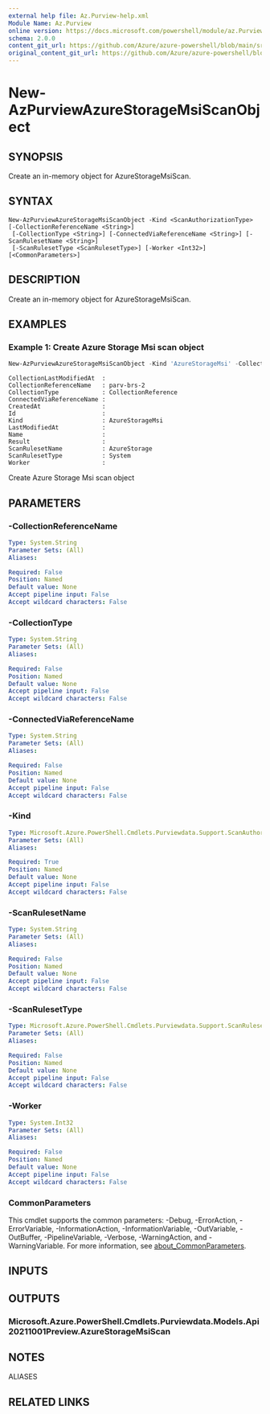 ```yaml
---
external help file: Az.Purview-help.xml
Module Name: Az.Purview
online version: https://docs.microsoft.com/powershell/module/az.Purview/new-AzPurviewAzureStorageMsiScanObject
schema: 2.0.0
content_git_url: https://github.com/Azure/azure-powershell/blob/main/src/Purview/Purview/help/New-AzPurviewAzureStorageMsiScanObject.md
original_content_git_url: https://github.com/Azure/azure-powershell/blob/main/src/Purview/Purview/help/New-AzPurviewAzureStorageMsiScanObject.md
---
```


# New-AzPurviewAzureStorageMsiScanObject

## SYNOPSIS
Create an in-memory object for AzureStorageMsiScan.

## SYNTAX

```
New-AzPurviewAzureStorageMsiScanObject -Kind <ScanAuthorizationType> [-CollectionReferenceName <String>]
 [-CollectionType <String>] [-ConnectedViaReferenceName <String>] [-ScanRulesetName <String>]
 [-ScanRulesetType <ScanRulesetType>] [-Worker <Int32>] [<CommonParameters>]
```

## DESCRIPTION
Create an in-memory object for AzureStorageMsiScan.

## EXAMPLES

### Example 1: Create Azure Storage Msi scan object
```powershell
New-AzPurviewAzureStorageMsiScanObject -Kind 'AzureStorageMsi' -CollectionReferenceName 'parv-brs-2' -CollectionType 'CollectionReference' -ScanRulesetName 'AzureStorage' -ScanRulesetType 'System'
```

```output
CollectionLastModifiedAt  :
CollectionReferenceName   : parv-brs-2
CollectionType            : CollectionReference
ConnectedViaReferenceName :
CreatedAt                 :
Id                        :
Kind                      : AzureStorageMsi
LastModifiedAt            :
Name                      :
Result                    :
ScanRulesetName           : AzureStorage
ScanRulesetType           : System
Worker                    :
```

Create Azure Storage Msi scan object

## PARAMETERS

### -CollectionReferenceName

```yaml
Type: System.String
Parameter Sets: (All)
Aliases:

Required: False
Position: Named
Default value: None
Accept pipeline input: False
Accept wildcard characters: False
```

### -CollectionType

```yaml
Type: System.String
Parameter Sets: (All)
Aliases:

Required: False
Position: Named
Default value: None
Accept pipeline input: False
Accept wildcard characters: False
```

### -ConnectedViaReferenceName

```yaml
Type: System.String
Parameter Sets: (All)
Aliases:

Required: False
Position: Named
Default value: None
Accept pipeline input: False
Accept wildcard characters: False
```

### -Kind

```yaml
Type: Microsoft.Azure.PowerShell.Cmdlets.Purviewdata.Support.ScanAuthorizationType
Parameter Sets: (All)
Aliases:

Required: True
Position: Named
Default value: None
Accept pipeline input: False
Accept wildcard characters: False
```

### -ScanRulesetName

```yaml
Type: System.String
Parameter Sets: (All)
Aliases:

Required: False
Position: Named
Default value: None
Accept pipeline input: False
Accept wildcard characters: False
```

### -ScanRulesetType

```yaml
Type: Microsoft.Azure.PowerShell.Cmdlets.Purviewdata.Support.ScanRulesetType
Parameter Sets: (All)
Aliases:

Required: False
Position: Named
Default value: None
Accept pipeline input: False
Accept wildcard characters: False
```

### -Worker

```yaml
Type: System.Int32
Parameter Sets: (All)
Aliases:

Required: False
Position: Named
Default value: None
Accept pipeline input: False
Accept wildcard characters: False
```

### CommonParameters
This cmdlet supports the common parameters: -Debug, -ErrorAction, -ErrorVariable, -InformationAction, -InformationVariable, -OutVariable, -OutBuffer, -PipelineVariable, -Verbose, -WarningAction, and -WarningVariable. For more information, see [about_CommonParameters](http://go.microsoft.com/fwlink/?LinkID=113216).

## INPUTS

## OUTPUTS

### Microsoft.Azure.PowerShell.Cmdlets.Purviewdata.Models.Api20211001Preview.AzureStorageMsiScan

## NOTES

ALIASES

## RELATED LINKS
